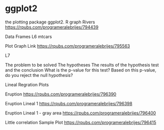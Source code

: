 # ggplot2
the plotting package ggplot2.
R graph Rivers https://rpubs.com/programeralebrijes/794439

Data Frames L6 mtcars 

Plot Graph Link  https://rpubs.com/programeralebrijes/795563


L7

The problem to be solved
The hypotheses
The results of the hypothesis test and the conclusion
What is the p-value for this test? Based on this p-value, do you reject the null hypothesis?


Lineal Regration Plots 

Eruption https://rpubs.com/programeralebrijes/796390

Eruption Lineal 1 https://rpubs.com/programeralebrijes/796398

Eruption Lineal 1 - gray area
https://rpubs.com/programeralebrijes/796400

Little correlation Sample Plot 
https://rpubs.com/programeralebrijes/796415

